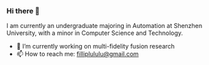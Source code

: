 ### Hi there 👋
I am currently an undergraduate majoring in Automation at Shenzhen University, with a minor in Computer Science and Technology.
- 🔭 I’m currently working on multi-fidelity fusion research
- 📫 How to reach me: filliplululu@gmail.com
<!--
**Fillip1233/Fillip1233** is a ✨ _special_ ✨ repository because its `README.md` (this file) appears on your GitHub profile.

Here are some ideas to get you started:

- 🔭 I’m currently working on ...
- 🌱 I’m currently learning ...
- 👯 I’m looking to collaborate on ...
- 🤔 I’m looking for help with ...
- 💬 Ask me about ...
- 📫 How to reach me: ...
- 😄 Pronouns: ...
- ⚡ Fun fact: ...
-->
